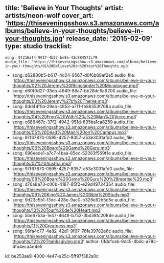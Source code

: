 title: 'Believe in Your Thoughts'
artist: artists/neon-wolf
cover_art: 'https://thiseveningsshow.s3.amazonaws.com/albums/believe-in-your-thoughts/believe-in-your-thoughts.jpg'
release_date: '2015-02-09'
type: studio
tracklist:
  -
    song: 0f216af4-9017-4b37-be8e-43c884573c79
    audio_file: 'https://thiseveningsshow.s3.amazonaws.com/albums/believe-in-your-thoughts/01%20Believe%20in%20Your%20Thoughts.mp3'
  -
    song: d62880b5-b617-4c04-9567-d0f6b89af2e5
    audio_file: 'https://thiseveningsshow.s3.amazonaws.com/albums/believe-in-your-thoughts/02%20Jeremy%20Rhinolander%20Monologue.mp3'
  -
    song: d60f0d27-38eb-4849-86a7-bb28dc6a9200
    audio_file: 'https://thiseveningsshow.s3.amazonaws.com/albums/believe-in-your-thoughts/03%20Jeremy%27s%20Theme.mp3'
  -
    song: 6dd44f0a-29eb-4953-a711-fe89353f768a
    audio_file: 'https://thiseveningsshow.s3.amazonaws.com/albums/believe-in-your-thoughts/04%20Frog%20With%20a%20Man%20Voice.mp3'
  -
    song: c686467c-37f2-4942-951d-695ba1ca8259
    audio_file: 'https://thiseveningsshow.s3.amazonaws.com/albums/believe-in-your-thoughts/05%20Dead%20Man%20on%20Campus.mp3'
  -
    song: 97f67870-0595-4257-8357-a53e3031afd0
    audio_file: 'https://thiseveningsshow.s3.amazonaws.com/albums/believe-in-your-thoughts/06%20Board%20Game%20Guru.mp3'
  -
    song: 696eede1-a7c7-4baa-85ec-52063f569f1e
    audio_file: 'https://thiseveningsshow.s3.amazonaws.com/albums/believe-in-your-thoughts/07%20Austria.mp3'
  -
    song: 97f67870-0595-4257-8357-a53e3031afd0
    audio_file: 'https://thiseveningsshow.s3.amazonaws.com/albums/believe-in-your-thoughts/08%20Board%20Game%20Guru%20%28reprise%29.mp3'
  -
    song: d76a8a73-c00b-4187-85f2-e29d49724364
    audio_file: 'https://thiseveningsshow.s3.amazonaws.com/albums/believe-in-your-thoughts/09%20King%20James%20Bible%20Study.mp3'
  -
    song: 9d23c5b1-f3ee-428e-9ac0-b328e82b5d5e
    audio_file: 'https://thiseveningsshow.s3.amazonaws.com/albums/believe-in-your-thoughts/10%20Tour%20de%20Heart.mp3'
  -
    song: 5be6753a-1e47-4648-b752-3bd38fc2084e
    audio_file: 'https://thiseveningsshow.s3.amazonaws.com/albums/believe-in-your-thoughts/11%20Greatness.mp3'
  -
    song: 96fa4c77-4e82-42d1-9f07-76fe39782e6c
    audio_file: 'https://thiseveningsshow.s3.amazonaws.com/albums/believe-in-your-thoughts/12%20Thanksgiving.mp3'
author: 0fdcfcab-9dc5-4bdc-a78c-4fa4eca4e4e5

id: be253ae9-4000-4e47-a25c-5ff97f382a0c
